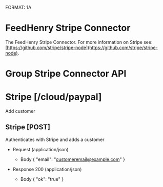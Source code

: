 FORMAT: 1A

# FeedHenry Stripe Connector

The FeedHenry Stripe Connector. For more information on Stripe see: [https://github.com/stripe/stripe-node](https://github.com/stripe/stripe-node).

# Group Stripe Connector API

# Stripe [/cloud/paypal]

Add customer

## Stripe [POST] 

Authenticates with Stripe and adds a customer

+ Request (application/json)
    + Body
        {
          "email": "customeremail@example.com"
        }

+ Response 200 (application/json)
    + Body
            {
              "ok": "true"
            }
